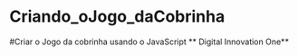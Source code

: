 # Criando_oJogo_daCobrinha
 #Criar o Jogo da cobrinha usando o JavaScript 
 ** Digital Innovation One**

